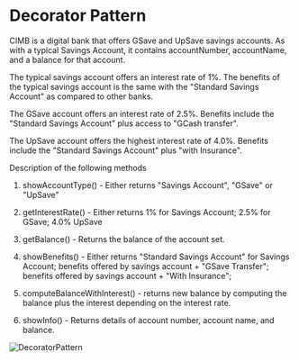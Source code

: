 # Decorator Pattern
CIMB is a digital bank that offers GSave and UpSave savings accounts.   As with a typical Savings Account, it contains accountNumber, accountName, and a balance for that account.

The typical savings account offers an interest rate of 1%.
The benefits of the typical savings account is the same with the "Standard Savings Account" as compared to other banks.

The GSave account offers an interest rate of 2.5%.
Benefits include the "Standard Savings Account" plus access to "GCash transfer".

The UpSave account offers the highest interest rate of 4.0%.
Benefits include the "Standard Savings Account" plus "with Insurance".

Description of the following methods

1. showAccountType() - Either returns "Savings Account", "GSave" or "UpSave"

2. getInterestRate() - Either returns 1% for Savings Account; 2.5% for GSave; 4.0% UpSave

3. getBalance() - Returns the balance of the account set.

4. showBenefits() - Either returns "Standard Savings Account" for Savings Account;
		             benefits offered by savings account + "GSave Transfer";
                 benefits offered by savings account + "With Insurance";
                 
5. computeBalanceWithInterest() - returns new balance by computing the balance plus the interest depending on the interest rate.

6. showInfo() - Returns details of account number, account name, and balance.


![DecoratorPattern](https://github.com/sofiagwynethcordero/DecoratorPattern/assets/100781472/73f61794-ec24-4138-bbc4-9ee031a88c33)
